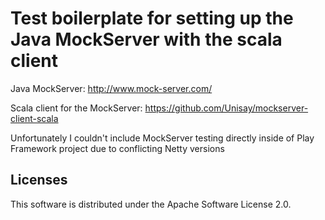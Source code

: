 # Test boilerplate for setting up the Java MockServer with the scala client

Java MockServer: http://www.mock-server.com/

Scala client for the MockServer: https://github.com/Unisay/mockserver-client-scala

Unfortunately I couldn't include MockServer testing directly inside of Play Framework project due to conflicting Netty versions

## Licenses

This software is distributed under the Apache Software License 2.0.

